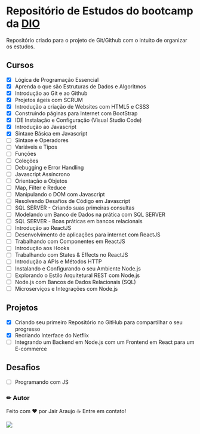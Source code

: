 # Repositório de Estudos do bootcamp da [DIO](https://web.dio.me/)

Repositório criado para o projeto de Git/Github com o intuito de organizar os estudos.

## Cursos

- [x] Lógica de Programação Essencial
- [x] Aprenda o que são Estruturas de Dados e Algoritmos
- [x] Introdução ao Git e ao Github
- [x] Projetos ágeis com SCRUM
- [x] Introdução a criação de Websites com HTML5 e CSS3
- [x] Construindo páginas para Internet com BootStrap
- [x] IDE Instalação e Configuração (Visual Studio Code)
- [x] Introdução ao Javascript
- [x] Sintaxe Básica em Javascript
- [ ] Sintaxe e Operadores
- [ ] Variáveis e Tipos
- [ ] Funções
- [ ] Coleções
- [ ] Debugging e Error Handling
- [ ] Javascript Assíncrono
- [ ] Orientação a Objetos
- [ ] Map, Filter e Reduce
- [ ] Manipulando o DOM com Javascript
- [ ] Resolvendo Desafios de Código em Javascript
- [ ] SQL SERVER - Criando suas primeiras consultas
- [ ] Modelando um Banco de Dados na prática com SQL SERVER
- [ ] SQL SERVER - Boas práticas em bancos relacionais
- [ ] Introdução ao ReactJS
- [ ] Desenvolvimento de aplicações para internet com ReactJS
- [ ] Trabalhando com Componentes em ReactJS
- [ ] Introdução aos Hooks
- [ ] Trabalhando com States & Effects no ReactJS
- [ ] Introdução a APIs e Métodos HTTP
- [ ] Instalando e Configurando o seu Ambiente Node.js
- [ ] Explorando o Estilo Arquitetural REST com Node.js
- [ ] Node.js com Bancos de Dados Relacionais (SQL)
- [ ] Microserviços e Integrações com Node.js

## Projetos

- [x] Criando seu primeiro Repositório no GitHub para compartilhar o seu progresso
- [x] Recriando Interface do Netflix
- [ ] Integrando um Backend em Node.js com um Frontend em React para um E-commerce

## Desafios

- [ ] Programando com JS

### ✏ Autor

Feito com ❤ por Jair Araujo ☕ Entre em contato!

[<img src="https://img.shields.io/badge/linkedin-%230077B5.svg?&style=for-the-badge&logo=linkedin&logoColor=white" />](https://www.linkedin.com/in/jairaraujo/)
